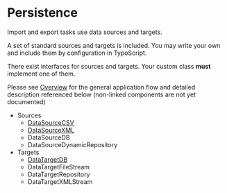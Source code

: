 Persistence
===========

Import and export tasks use data sources and targets. 

A set of standard sources and targets is included. You may write your own and include them by configuration in TypoScript. 

There exist interfaces for sources and targets. Your custom class **must** implement one of them.

Please see [Overview](./OVERVIEW.md) for the general application flow and detailed description referenced below (non-linked components are not yet documented)
* Sources
    * [DataSourceCSV](./Persistence/DataSourceCSV.md)
    * [DataSourceXML](./Persistence/DataSourceXML.md)
    * DataSourceDB
    * DataSourceDynamicRepository
* Targets
    * [DataTargetDB](./Persistence/DataTargetDB.md)
    * DataTargetFileStream
    * DataTargetRepository
    * DataTargetXMLStream
